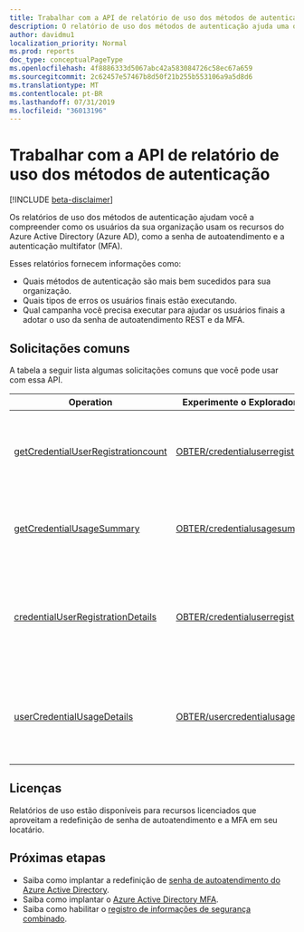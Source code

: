 ```yaml
---
title: Trabalhar com a API de relatório de uso dos métodos de autenticação
description: O relatório de uso dos métodos de autenticação ajuda uma organização a entender como os usuários finais estão usando recursos do Azure Active Directory, como redefinição de senha de autoatendimento e autenticação multifator (MFA).
author: davidmu1
localization_priority: Normal
ms.prod: reports
doc_type: conceptualPageType
ms.openlocfilehash: 4f8886333d5067abc42a583084726c58ec67a659
ms.sourcegitcommit: 2c62457e57467b8d50f21b255b553106a9a5d8d6
ms.translationtype: MT
ms.contentlocale: pt-BR
ms.lasthandoff: 07/31/2019
ms.locfileid: "36013196"
---
```

# <a name="working-with-the-authentication-methods-usage-report-api"></a>Trabalhar com a API de relatório de uso dos métodos de autenticação

[!INCLUDE [beta-disclaimer](../../includes/beta-disclaimer.md)]

Os relatórios de uso dos métodos de autenticação ajudam você a compreender como os usuários da sua organização usam os recursos do Azure Active Directory (Azure AD), como a senha de autoatendimento e a autenticação multifator (MFA).

Esses relatórios fornecem informações como:

- Quais métodos de autenticação são mais bem sucedidos para sua organização. 
- Quais tipos de erros os usuários finais estão executando.
- Qual campanha você precisa executar para ajudar os usuários finais a adotar o uso da senha de autoatendimento REST e da MFA.

## <a name="common-requests"></a>Solicitações comuns

A tabela a seguir lista algumas solicitações comuns que você pode usar com essa API.

| Operation | Experimente o Explorador do Graph | Descrição |
| --------- | --- | ----------- |
| [getCredentialUserRegistrationcount](/graph/api/resources/credentialuserregistrationcount?view=graph-rest-beta) | [OBTER/credentialuserregistrationcount](https://developer.microsoft.com/graph/graph-explorer?request=reports/getCredentialUserRegistrationcount()&version=beta) | Obtenha o número de usuários registrados para redefinição e MFA de senha de autoatendimento. |
| [getCredentialUsageSummary](/graph/api/resources/credentialusagesummary?view=graph-rest-beta) | [OBTER/credentialusagesummary](https://developer.microsoft.com/graph/graph-explorer?request=reports/getCredentialUsageSummary&version=beta) | Obtenha o número de usuários usando a redefinição de senha de autoatendimento. |
| [credentialUserRegistrationDetails](/graph/api/resources/credentialuserregistrationdetails?view=graph-rest-beta) | [OBTER/credentialuserregistrationdetails](https://developer.microsoft.com/graph/graph-explorer?request=reports/credentialUserRegistrationDetails&version=beta) | Obtenha os detalhes do usuário para as atividades de redefinição de senha de autoatendimento e de registro de MFA. |
| [userCredentialUsageDetails](/graph/api/resources/usercredentialusagedetails?view=graph-rest-beta) | [OBTER/usercredentialusagedetails](https://developer.microsoft.com/graph/graph-explorer?request=reports/userCredentialUsageDetails&version=beta) | Obtenha detalhes do usuário para todas as atividades de redefinição de senha de autoatendimento. |

## <a name="licenses"></a>Licenças

Relatórios de uso estão disponíveis para recursos licenciados que aproveitam a redefinição de senha de autoatendimento e a MFA em seu locatário.

## <a name="next-steps"></a>Próximas etapas

- Saiba como implantar a redefinição de [senha de autoatendimento do Azure Active Directory](https://docs.microsoft.com/azure/active-directory/authentication/howto-sspr-deployment).
- Saiba como implantar o [Azure Active Directory MFA](https://docs.microsoft.com/azure/active-directory/authentication/howto-mfa-getstarted).
- Saiba como habilitar o [registro de informações de segurança combinado](https://docs.microsoft.com/azure/active-directory/authentication/howto-registration-mfa-sspr-combined).



